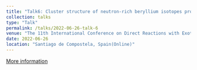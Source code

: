 ```yaml
---
title: "Talk6: Cluster structure of neutron-rich beryllium isotopes probed by cluster knockout reactions in inverse kinematics"
collection: talks
type: "Talk"
permalink: /talks/2022-06-26-talk-6
venue: "The 11th International Conference on Direct Reactions with Exotic Beams(DREB2022)"
date: 2022-06-26
location: "Santiago de Compostela, Spain(Online)"
---
```

[More information](https://indico.cern.ch/event/812362/contributions/4889925/)
